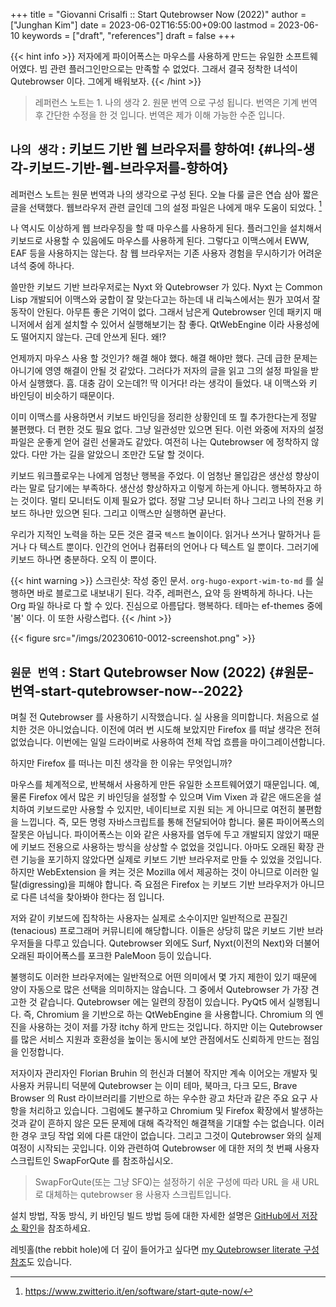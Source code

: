 +++
title = "Giovanni Crisalfi :: Start Qutebrowser Now (2022)"
author = ["Junghan Kim"]
date = 2023-06-02T16:55:00+09:00
lastmod = 2023-06-10
keywords = ["draft", "references"]
draft = false
+++

{{< hint info >}}
저자에게 파이어폭스는 마우스를 사용하게 만드는 유일한 소프트웨어였다. 빔 관련
플러그인만으로는 만족할 수 없었다. 그래서 결국 정착한 녀석이 Qutebrowser 이다.
그에게 배워보자.
{{< /hint >}}

<!--more-->

> 레퍼런스 노트는 1. 나의 생각 2. 원문 번역 으로 구성 됩니다. 번역은 기계 번역 후
> 간단한 수정을 한 것 입니다. 번역은 제가 이해 가능한 수준 입니다.


## `나의 생각` : 키보드 기반 웹 브라우저를 향하여! {#나의-생각-키보드-기반-웹-브라우저를-향하여}

레퍼런스 노트는 원문 번역과 나의 생각으로 구성 된다. 오늘 다룰 글은 연습 삼아
짧은 글을 선택했다. 웹브라우저 관련 글인데 그의 설정 파일은 나에게 매우 도움이
되었다.&nbsp;[^fn:1]

나 역시도 이상하게 웹 브라우징을 할 때 마우스를 사용하게 된다. 플러그인을
설치해서 키보드로 사용할 수 있음에도 마우스를 사용하게 된다. 그렇다고 이맥스에서
EWW, EAF 등을 사용하지는 않는다. 참 웹 브라우저는 기존 사용자 경험을 무시하기가
어려운 녀석 중에 하나다.

쓸만한 키보드 기반 브라우저로는 Nyxt 와 Qutebrowser 가 있다. Nyxt 는 Common Lisp
개발되어 이맥스와 궁합이 잘 맞는다고는 하는데 내 리눅스에서는 뭔가 꼬여서 잘
동작이 안된다. 아무튼 좋은 기억이 없다. 그래서 남은게 Qutebrowser 인데 패키지
매니저에서 쉽게 설치할 수 있어서 실행해보기는 참 좋다. QtWebEngine 이라
사용성에도 떨어지지 않는다. 근데 안쓰게 된다. 왜!?

언제까지 마우스 사용 할 것인가? 해결 해야 했다. 해결 해야만 했다. 근데 급한
문제는 아니기에 영영 해결이 안될 것 같았다. 그러다가 저자의 글을 읽고 그의 설정
파일을 받아서 실행했다. 흠. 대충 감이 오는데?! 딱 이거다! 라는 생각이 들었다. 내
이맥스와 키 바인딩이 비슷하기 때문이다.

이미 이맥스를 사용하면서 키보드 바인딩을 정리한 상황인데 또 뭘 추가한다는게 정말
불편했다. 더 편한 것도 필요 없다. 그냥 일관성만 있으면 된다. 이런 와중에 저자의
설정 파일은 운좋게 얻어 걸린 선물과도 같았다. 여전히 나는 Qutebrowser 에 정착하지
않았다. 다만 가는 길을 알았으니 조만간 도달 할 것이다.

키보드 워크플로우는 나에게 엄청난 행복을 주었다. 이 엄청난 몰입감은 생산성
향상이라는 말로 담기에는 부족하다. 생산성 향상하자고 이렇게 하는게 아니다.
행복하자고 하는 것이다. 멀티 모니터도 이제 필요가 없다. 정말 그냥 모니터 하나
그리고 나의 전용 키보드 하나만 있으면 된다. 그리고 이맥스만 실행하면 끝난다.

우리가 지적인 노력을 하는 모든 것은 결국 `텍스트` 놀이이다. 읽거나 쓰거나 말하거나
듣거나 다 텍스트 뿐이다. 인간의 언어나 컴퓨터의 언어나 다 텍스트 일 뿐이다.
그러기에 키보드 하나면 충분하다. 오직 이 뿐이다.

{{< hint warning >}}
스크린샷: 작성 중인 문서. `org-hugo-export-wim-to-md` 를 실행하면 바로 블로그로
내보내기 된다. 각주, 레퍼런스, 요약 등 완벽하게 하나다. 나는 Org 파일 하나로 다
할 수 있다. 진심으로 아름답다. 행복하다. 테마는 ef-themes 중에 '봄' 이다. 이
또한 사랑스럽다.
{{< /hint >}}

{{< figure src="/imgs/20230610-0012-screenshot.png" >}}


## `원문 번역` : Start Qutebrowser Now (2022) {#원문-번역-start-qutebrowser-now--2022}

며칠 전 Qutebrowser 를 사용하기 시작했습니다. 실 사용을 의미합니다. 처음으로
설치한 것은 아니었습니다. 이전에 여러 번 시도해 보았지만 Firefox 를 떠날 생각은
전혀 없었습니다. 이번에는 일일 드라이버로 사용하여 전체 작업 흐름을
마이그레이션합니다.

하지만 Firefox 를 떠나는 미친 생각을 한 이유는 무엇입니까?

마우스를 체계적으로, 반복해서 사용하게 만든 유일한 소프트웨어였기 때문입니다.
예, 물론 Firefox 에서 많은 키 바인딩을 설정할 수 있으며 Vim Vixen 과 같은
애드온을 설치하여 키보드로만 사용할 수 있지만, 네이티브로 지원 되는 게 아니므로
여전히 불편함을 느낍니다. 즉, 모든 명령 자바스크립트를 통해 전달되어야 합니다.
물론 파이어폭스의 잘못은 아닙니다. 파이어폭스는 이와 같은 사용자를 염두에 두고
개발되지 않았기 때문에 키보드 전용으로 사용하는 방식을 상상할 수 없었을
것입니다. 아마도 오래된 확장 관련 기능을 포기하지 않았다면 실제로 키보드 기반
브라우저로 만들 수 있었을 것입니다. 하지만 WebExtension 을 켜는 것은 Mozilla
에서 제공하는 것이 아니므로 이러한 일탈(digressing)을 피해야 합니다. 즉 요점은
Firefox 는 키보드 기반 브라우저가 아니므로 다른 녀석을 찾아봐야 한다는 점 입니다.

저와 같이 키보드에 집착하는 사용자는 실제로 소수이지만 일반적으로 끈질긴(tenacious)
프로그래머 커뮤니티에 해당합니다. 이들은 상당히 많은 키보드 기반 브라우저들을
다루고 있습니다. Qutebrowser 외에도 Surf, Nyxt(이전의 Next)와 더불어 오래된
파이어폭스를 포크한 PaleMoon 등이 있습니다.

불행히도 이러한 브라우저에는 일반적으로 어떤 의미에서 몇 가지 제한이 있기 때문에
양이 자동으로 많은 선택을 의미하지는 않습니다. 그 중에서 Qutebrowser 가 가장
견고한 것 같습니다. Qutebrowser 에는 일련의 장점이 있습니다. PyQt5 에서
실행됩니다. 즉, Chromium 을 기반으로 하는 QtWebEngine 을 사용합니다. Chromium 의
엔진을 사용하는 것이 저를 가장 itchy 하게 만드는 것입니다. 하지만 이는
Qutebrowser 를 많은 서비스 지원과 호환성을 높이는 동시에 보안 관점에서도 신뢰하게
만드는 점임을 인정합니다.

저자이자 관리자인 Florian Bruhin 의 헌신과 더불어 작지만 계속 이어오는 개발자 및
사용자 커뮤니티 덕분에 Qutebrowser 는 이미 테마, 북마크, 다크 모드, Brave
Browser 의 Rust 라이브러리를 기반으로 하는 우수한 광고 차단과 같은 주요 요구
사항을 처리하고 있습니다. 그럼에도 불구하고 Chromium 및 Firefox 확장에서
발생하는 것과 같이 흔하지 않은 모든 문제에 대해 즉각적인 해결책을 기대할 수는
없습니다. 이러한 경우 코딩 작업 외에 다른 대안이 없습니다. 그리고 그것이
Qutebrowser 와의 실제 여정이 시작되는 곳입니다. 이와 관련하여 Qutebrowser 에
대한 저의 첫 번째 사용자 스크립트인 SwapForQute 를 참조하십시오.

> SwapForQute(또는 그냥 SFQ)는 설정하기 쉬운 구성에 따라 URL 을 새 URL 로 대체하는 qutebrowser 용 사용자 스크립트입니다.

설치 방법, 작동 방식, 키 바인딩 빌드 방법 등에 대한 자세한 설명은 [GitHub에서
저장소 확인](https://github.com/gicrisf/swapforqute)을 참조하세요.

레빗홀(the rebbit hole)에 더 깊이 들어가고 싶다면 [my Qutebrowser literate 구성
참조](https://github.com/gicrisf/qute-config)도 있습니다.

[^fn:1]: <https://www.zwitterio.it/en/software/start-qute-now/>
